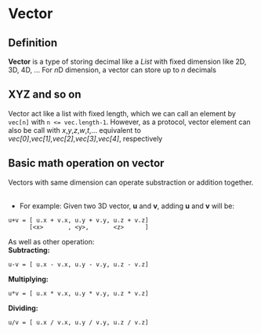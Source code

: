# Vector
## Definition
**Vector** is a type of storing decimal like a *List* with fixed dimension like 2D, 3D, 4D, ... For *n*D dimension, a vector can store up to *n* decimals
<br>
## XYZ and so on
Vector act like a list with fixed length, which we can call an element by `vec[n]` with `n <= vec.length-1`. However, as a protocol, vector element can also be call with *x*,*y*,*z*,*w*,*t*,... equivalent to *vec[0]*,*vec[1]*,*vec[2]*,*vec[3]*,*vec[4]*, respectively
<br>
## Basic math operation on vector
Vectors with same dimension can operate substraction or addition together. <br>
<br>
+ For example:
Given two 3D vector, **u** and **v**, adding **u** and **v** will be: <br>
```
u+v = [ u.x + v.x, u.y + v.y, u.z + v.z]
      [<x>       , <y>,       <z>      ]
```
As well as other operation: <br>
**Subtracting:** <br>
```
u-v = [ u.x - v.x, u.y - v.y, u.z - v.z]
```
**Multiplying:** <br>
```
u*v = [ u.x * v.x, u.y * v.y, u.z * v.z]
```
**Dividing:** <br>
```
u/v = [ u.x / v.x, u.y / v.y, u.z / v.z]
```

